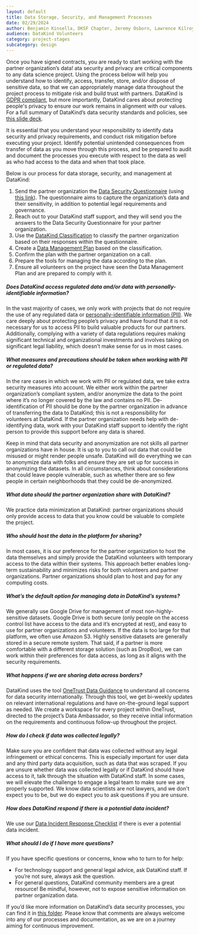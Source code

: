 ```yaml
---
layout: default
title: Data Storage, Security, and Management Processes
date: 02/29/2024
author: Benjamin Kinsella, DKSF Chapter, Jeremy Osborn, Lawrence Kilroy, William Ratcliff, Dulcie Vousden, Edwin Zhang
audience: DataKind Volunteers
category: project-stages
subcategory: design
---
```

Once you have signed contracts, you are ready to start working with the partner organization’s data! ata security and privacy are critical components to any data science project. Using the process below will help you understand how to identify, access, transfer, store, and/or dispose of sensitive data, so that we can appropriately manage data throughout the project process to mitigate risk and build trust with partners. DataKind is [GDPR compliant](https://gdpr.eu/), but more importantly, DataKind cares about protecting people's privacy to ensure our work remains in alignment with our values. For a full summary of DataKind’s data security standards and policies, see [this slide deck](https://drive.google.com/file/d/19H5Oeyfut1enu2H4v7-lw6MFQ0IpOznk/view).


It is essential that you understand your responsibility to identify data security and privacy requirements, and conduct risk mitigation before executing your project. Identify potential unintended consequences from transfer of data as you move through this process, and be prepared to audit and document the processes you execute with respect to the data as well as who had access to the data and when that took place.


Below is our process for data storage, security, and management at DataKind:


1. Send the partner organization the  [Data Security Questionnaire](https://docs.google.com/forms/d/1KXh9JnHKtAlrR6wUDNPYFODeDEgg94UahEPAE3t7i7o/edit) (using  [this link](https://docs.google.com/forms/d/e/1FAIpQLSfeUISdh2uvLQXWnp4AWNj51ERH8-_Hx_S8ATzJJ2iDaPqwIA/viewform)). The questionnaire aims to capture the organization’s data and their sensitivity, in addition to potential legal requirements and governance.
2. Reach out to your DataKind staff support, and they will send you the answers to the Data Security Questionnaire for your partner organization.
3. Use the  [DataKind Classification](https://drive.google.com/file/d/11sfuF1sDjFCa2-DbTGaArs8KJK3mhmN3/view) to classify the partner organization based on their responses within the questionnaire.
4. Create a  [Data Management Plan](https://docs.google.com/document/d/12U4ptw1EGIzc2T2LzT1jOLQD51Q-qJj4JfIhMLt5iHw/edit) based on the classification.
5. Confirm the plan with the partner organization on a call.
6. Prepare the tools for managing the data according to the plan.
7. Ensure all volunteers on the project have seen the Data Management Plan and are prepared to comply with it.


##### Does DataKind access regulated data and/or data with personally\-identifiable information?


In the vast majority of cases, we only work with projects that do not require the use of any regulated data or  [personally\-identifiable information (PII)](https://en.wikipedia.org/wiki/Personal_data). We care deeply about protecting people’s privacy and have found that it is not necessary for us to access PII to build valuable products for our partners. Additionally, complying with a variety of data regulations requires making significant technical and organizational investments and involves taking on significant legal liability, which doesn’t make sense for us in most cases.


##### What measures and precautions should be taken when working with PII or regulated data?


In the rare cases in which we work with PII or regulated data, we take extra security measures into account. We either work within the partner organization’s compliant system, and/or anonymize the data to the point where it’s no longer covered by the law and contains no PII. De\-identification of PII should be done by the partner organization in advance of transferring the data to DataKind; this is not a responsibility for volunteers at DataKind. If the partner organization needs help with de\-identifying data, work with your DataKind staff support to identify the right person to provide this support before any data is shared. 


Keep in mind that data security and anonymization are not skills all partner organizations have in house. It is up to you to call out data that could be misused or might render people unsafe. DataKind will do everything we can to anonymize data with folks and ensure they are set up for success in anonymizing the datasets. In all circumstances, think about considerations that could leave people vulnerable, such as whether there are so few people in certain neighborhoods that they could be de\-anonymized. 


##### What data should the partner organization share with DataKind?


We practice data minimization at DataKind: partner organizations should only provide access to data that you know could be valuable to complete the project. 


##### Who should host the data in the platform for sharing?


In most cases, it is our preference for the partner organization to host the data themselves and simply provide the DataKind volunteers with temporary access to the data within their systems. This approach better enables long\-term sustainability and minimizes risks for both volunteers and partner organizations. Partner organizations should plan to host and pay for any computing costs. 


##### What’s the default option for managing data in DataKind’s systems?


We generally use Google Drive for management of most non\-highly\-sensitive datasets. Google Drive is both secure (only people on the access control list have access to the data and it’s encrypted at rest), and easy to use for partner organizations and volunteers. If the data is too large for that platform, we often use Amazon S3\. Highly sensitive datasets are generally stored in a secure remote system. That said, if a partner is more comfortable with a different storage solution (such as DropBox), we can work within their preferences for data access, as long as it aligns with the security requirements. 


##### What happens if we are sharing data across borders?


DataKind uses the tool  [OneTrust Data Guidance](https://www.dataguidance.com/) to understand all concerns for data security internationally. Through this tool, we get bi\-weekly updates on relevant international regulations and have on\-the\-ground legal support as needed. We create a workspace for every project within OneTrust, directed to the project’s Data Ambassador, so they receive initial information on the requirements and continuous follow\-up throughout the project.


##### How do I check if data was collected legally?


Make sure you are confident that data was collected without any legal infringement or ethical concerns. This is especially important for user data and any third party data acquisition, such as data that was scraped. If you are unsure whether data was collected legally or if DataKind should have access to it, talk through the situation with DataKind staff. In some cases, we will elevate the challenge to engage a legal team to make sure we are properly supported. We know data scientists are not lawyers, and we don't expect you to be, but we do expect you to ask questions if you are unsure.


##### How does DataKind respond if there is a potential data incident?


We use our [Data Incident Response Checklist](https://drive.google.com/file/d/1TXnkrIt8lEDFydozdlpM1r4PkKejCgxF/view?usp=sharing) if there is ever a potential data incident.


##### What should I do if I have more questions?


If you have specific questions or concerns, know who to turn to for help:


* For technology support and general legal advice, ask DataKind staff. If you’re not sure, always ask the question.
* For general questions, DataKind community members are a great resource! Be mindful, however, not to expose sensitive information on partner organization data.


If you’d like more information on DataKind’s data security processes, you can find it in [this folder](https://drive.google.com/drive/folders/1jFCIiYytn_JTMUx5sKiAh3w1acLxVbkB). Please know that comments are always welcome into any of our processes and documentation, as we are on a journey aiming for continuous improvement.